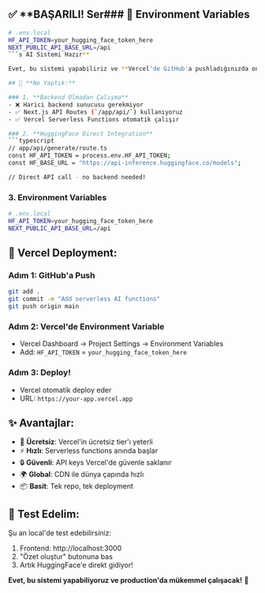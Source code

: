 ## ✅ **BAŞARILI! Ser### 🔧 **Environment Variables**
```bash
# .env.local
HF_API_TOKEN=your_hugging_face_token_here
NEXT_PUBLIC_API_BASE_URL=/api
```s AI Sistemi Hazır**

Evet, bu sistemi yapabiliriz ve **Vercel'de GitHub'a pushladığınızda online AI fonksiyonları çalışacak!**

## 🎯 **Ne Yaptık:**

### 1. **Backend Olmadan Çalışma**
- ❌ Harici backend sunucusu gerekmiyor  
- ✅ Next.js API Routes (`/app/api/`) kullanıyoruz
- ✅ Vercel Serverless Functions otomatik çalışır

### 2. **HuggingFace Direct Integration**
```typescript
// app/api/generate/route.ts
const HF_API_TOKEN = process.env.HF_API_TOKEN;
const HF_BASE_URL = "https://api-inference.huggingface.co/models";

// Direct API call - no backend needed!
```

### 3. **Environment Variables**
```bash
# .env.local
HF_API_TOKEN=your_hugging_face_token_here
NEXT_PUBLIC_API_BASE_URL=/api
```

## 🚀 **Vercel Deployment:**

### Adım 1: GitHub'a Push
```bash
git add .
git commit -m "Add serverless AI functions"
git push origin main
```

### Adım 2: Vercel'de Environment Variable
- Vercel Dashboard → Project Settings → Environment Variables
- Add: `HF_API_TOKEN` = `your_hugging_face_token_here`

### Adım 3: Deploy!
- Vercel otomatik deploy eder
- URL: `https://your-app.vercel.app`

## ✨ **Avantajlar:**
- 🚀 **Ücretsiz**: Vercel'in ücretsiz tier'ı yeterli
- ⚡ **Hızlı**: Serverless functions anında başlar
- 🔒 **Güvenli**: API keys Vercel'de güvenle saklanır
- 🌍 **Global**: CDN ile dünya çapında hızlı
- 📦 **Basit**: Tek repo, tek deployment

## 🧪 **Test Edelim:**

Şu an local'de test edebilirsiniz:
1. Frontend: http://localhost:3000
2. "Özet oluştur" butonuna bas
3. Artık HuggingFace'e direkt gidiyor!

**Evet, bu sistemi yapabiliyoruz ve production'da mükemmel çalışacak!** 🎉
